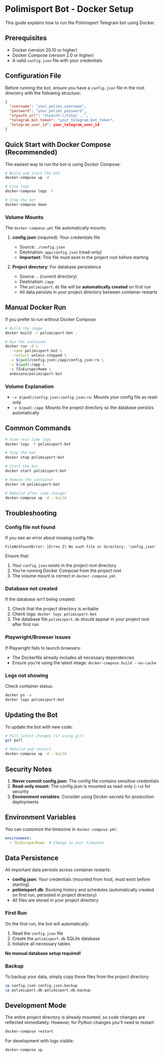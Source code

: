 # Polimisport Bot - Docker Setup

This guide explains how to run the Polimisport Telegram bot using Docker.

## Prerequisites

- Docker (version 20.10 or higher)
- Docker Compose (version 2.0 or higher)
- A valid `config.json` file with your credentials

## Configuration File

Before running the bot, ensure you have a `config.json` file in the root directory with the following structure:

```json
{
  "username": "your_polimi_username",
  "password": "your_polimi_password",
  "otpauth_url": "otpauth://totp/...",
  "telegram_bot_token": "your_telegram_bot_token",
  "telegram_user_id": your_telegram_user_id
}
```

## Quick Start with Docker Compose (Recommended)

The easiest way to run the bot is using Docker Compose:

```bash
# Build and start the bot
docker-compose up -d

# View logs
docker-compose logs -f

# Stop the bot
docker-compose down
```

### Volume Mounts

The `docker-compose.yml` file automatically mounts:

1. **config.json** (required): Your credentials file
   - Source: `./config.json`
   - Destination: `app/config.json` (read-only)
   - **Important**: This file must exist in the project root before starting

2. **Project directory**: For database persistence
   - Source: `.` (current directory)
   - Destination: `/app`
   - The `polimisport.db` file will be **automatically created** on first run
   - All data persists in your project directory between container restarts

## Manual Docker Run

If you prefer to run without Docker Compose:

```bash
# Build the image
docker build -t polimisport-bot .

# Run the container
docker run -d \
  --name polimisport-bot \
  --restart unless-stopped \
  -v $(pwd)/config.json:/app/config.json:ro \
  -v $(pwd):/app \
  -e TZ=Europe/Rome \
  anboiano/polimisport-bot
```

### Volume Explanation

- `-v $(pwd)/config.json:config.json:ro`: Mounts your config file as read-only
- `-v $(pwd):/app`: Mounts the project directory so the database persists automatically

## Common Commands

```bash
# View real-time logs
docker logs -f polimisport-bot

# Stop the bot
docker stop polimisport-bot

# Start the bot
docker start polimisport-bot

# Remove the container
docker rm polimisport-bot

# Rebuild after code changes
docker-compose up -d --build
```

## Troubleshooting

### Config file not found

If you see an error about missing config file:
```
FileNotFoundError: [Errno 2] No such file or directory: 'config.json'
```

Ensure that:
1. Your `config.json` exists in the project root directory
2. You're running Docker Compose from the project root
3. The volume mount is correct in `docker-compose.yml`

### Database not created

If the database isn't being created:
1. Check that the project directory is writable
2. Check logs: `docker logs polimisport-bot`
3. The database file `polimisport.db` should appear in your project root after first run

### Playwright/Browser issues

If Playwright fails to launch browsers:
- The Dockerfile already includes all necessary dependencies
- Ensure you're using the latest image: `docker-compose build --no-cache`

### Logs not showing

Check container status:
```bash
docker ps -a
docker logs polimisport-bot
```

## Updating the Bot

To update the bot with new code:

```bash
# Pull latest changes (if using git)
git pull

# Rebuild and restart
docker-compose up -d --build
```

## Security Notes

1. **Never commit config.json**: The config file contains sensitive credentials
2. **Read-only mount**: The config.json is mounted as read-only (`:ro`) for security
3. **Environment variables**: Consider using Docker secrets for production deployments

## Environment Variables

You can customize the timezone in `docker-compose.yml`:
```yaml
environment:
  - TZ=Europe/Rome  # Change to your timezone
```

## Data Persistence

All important data persists across container restarts:
- **config.json**: Your credentials (mounted from host, must exist before starting)
- **polimisport.db**: Booking history and schedules (automatically created on first run, persisted in project directory)
- All files are stored in your project directory

### First Run

On the first run, the bot will automatically:
1. Read the `config.json` file
2. Create the `polimisport.db` SQLite database
3. Initialize all necessary tables

**No manual database setup required!**

### Backup

To backup your data, simply copy these files from the project directory:
```bash
cp config.json config.json.backup
cp polimisport.db polimisport.db.backup
```

## Development Mode

The entire project directory is already mounted, so code changes are reflected immediately. However, for Python changes you'll need to restart:

```bash
docker-compose restart
```

For development with logs visible:
```bash
docker-compose up
```

